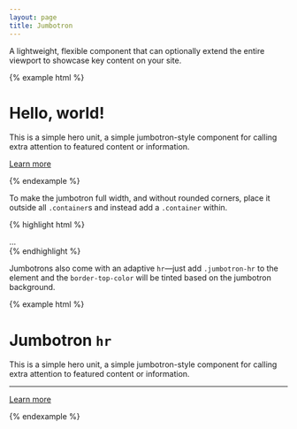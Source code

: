 ```yaml
---
layout: page
title: Jumbotron
---
```


A lightweight, flexible component that can optionally extend the entire viewport to showcase key content on your site.

{% example html %}
<div class="jumbotron">
  <h1 class="jumbotron-heading">Hello, world!</h1>
  <p class="lead">This is a simple hero unit, a simple jumbotron-style component for calling extra attention to featured content or information.</p>
  <p class="lead"><a class="btn btn-primary btn-lg" href="#" role="button">Learn more</a></p>
</div>
{% endexample %}

To make the jumbotron full width, and without rounded corners, place it outside all `.container`s and instead add a `.container` within.

{% highlight html %}
<div class="jumbotron">
  <div class="container">
    ...
  </div>
</div>
{% endhighlight %}

Jumbotrons also come with an adaptive `hr`—just add `.jumbotron-hr` to the element and the `border-top-color` will be tinted based on the jumbotron background.

{% example html %}
<div class="jumbotron">
  <h1 class="jumbotron-heading">Jumbotron <code>hr</code></h1>
  <p class="lead">This is a simple hero unit, a simple jumbotron-style component for calling extra attention to featured content or information.</p>
  <hr class="jumbotron-hr">
  <p class="lead"><a class="btn btn-primary btn-lg" href="#" role="button">Learn more</a></p>
</div>
{% endexample %}
